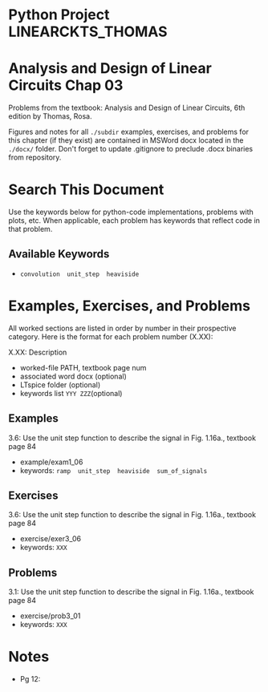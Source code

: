 # Python Project LINEARCKTS_THOMAS
# Analysis and Design of Linear Circuits Chap 03
Problems from the textbook: Analysis and Design of Linear Circuits, 6th edition by Thomas, Rosa.

Figures and notes for all `./subdir` examples, exercises, and problems for this
chapter (if they exist) are contained in MSWord docx located in the `./docx/` folder.
Don't forget to update .gitignore to preclude .docx binaries from repository.

# Search This Document
Use the keywords below for python-code implementations, problems with plots, etc.
When applicable, each problem has keywords that reflect code in that problem.

## Available Keywords
* `convolution  unit_step  heaviside`


# Examples, Exercises, and Problems
All worked sections are listed in order by number in their prospective category.
Here is the format for each problem number (X.XX):

X.XX: Description
* worked-file PATH, textbook page num
* associated word docx (optional)
* LTspice folder (optional)
* keywords list `YYY ZZZ`(optional)


## Examples
3.6: Use the unit step function to describe the signal in Fig. 1.16a.,
textbook page 84
* example/exam1_06
* keywords: `ramp  unit_step  heaviside  sum_of_signals`


## Exercises
3.6: Use the unit step function to describe the signal in Fig. 1.16a.,
textbook page 84
* exercise/exer3_06
* keywords: `XXX`


## Problems
3.1: Use the unit step function to describe the signal in Fig. 1.16a.,
textbook page 84
* exercise/prob3_01
* keywords: `XXX`



# Notes
* Pg 12: 

